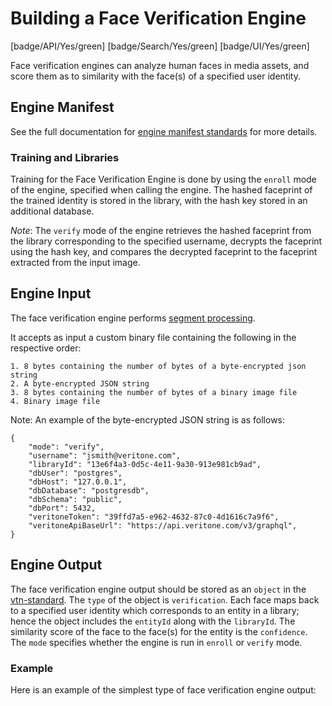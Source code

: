 # Building a Face Verification Engine

[badge/API/Yes/green]
[badge/Search/Yes/green]
[badge/UI/Yes/green]

Face verification engines can analyze human faces in media assets, and score them as to similarity with the face(s) of a specified user identity.

## Engine Manifest

<!-- TODO

All face verification engines should specify the following parameters in their build manifest:

| Parameter | Value |
| --------- | ----- |
| `TODO` | `TODO` |
| `TODO` | `TODO` |

Here is a minimal example `manifest.json` that could apply to a face verification engine:
-->

<!--TODO: Define [](manifest.example.json ':include :type=code json')-->

See the full documentation for [engine manifest standards](/developer/engines/standards/engine-manifest/) for more details.

<!-- TODO ## Engine Input -->

<!-- TODO -->

### Training and Libraries

Training for the Face Verification Engine is done by using the `enroll` mode of the engine, specified when calling the engine. The hashed faceprint of the trained identity is stored in the library, with the hash key stored in an additional database.

*Note*: The `verify` mode of the engine retrieves the hashed faceprint from the library corresponding to the specified username, decrypts the faceprint using the hash key, and compares the decrypted faceprint to the faceprint extracted from the input image.

## Engine Input

The face verification engine performs [segment processing](/developer/engines/processing-modes/segment-processing/).

It accepts as input a custom binary file containing the following in the respective order:

    1. 8 bytes containing the number of bytes of a byte-encrypted json string
    2. A byte-encrypted JSON string
    3. 8 bytes containing the number of bytes of a binary image file
    4. Binary image file

Note: An example of the byte-encrypted JSON string is as follows:

    {
        "mode": "verify",
        "username": "jsmith@veritone.com",
        "libraryId": "13e6f4a3-0d5c-4e11-9a30-913e981cb9ad",
        "dbUser": "postgres",
        "dbHost": "127.0.0.1",
        "dbDatabase": "postgresdb",
        "dbSchema": "public",
        "dbPort": 5432,
        "veritoneToken": "39ffd7a5-e962-4632-87c0-4d1616c7a9f6",
        "veritoneApiBaseUrl": "https://api.veritone.com/v3/graphql",
    }


## Engine Output

The face verification engine output should be stored as an `object` in the [vtn-standard](/developer/engines/standards/engine-output/).
The `type` of the object is `verification`. Each face maps back to a specified user identity which corresponds to an entity in 
a library; hence the object includes the `entityId` along with the `libraryId`. The similarity score of the face to the 
face(s) for the entity is the `confidence`. The `mode` specifies whether the engine is run in `enroll` or `verify` mode.

### Example

Here is an example of the simplest type of face verification engine output:

[](vtn-standard.example.json ':include :type=code json')
